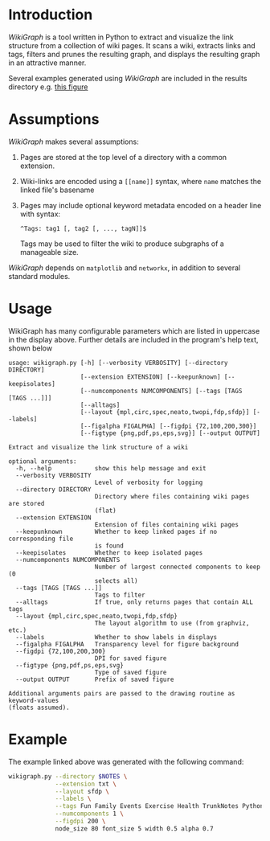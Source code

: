 
# Introduction

_WikiGraph_ is a tool written in Python to extract and visualize the link structure from a collection of wiki pages.  It scans a wiki, extracts links and tags, filters and prunes the resulting graph, and displays the resulting graph in an attractive manner.

Several examples generated using _WikiGraph_ are included in the results directory e.g. [this figure][]

[this figure]: https://github.com/tub78/WikiGraph/blob/hg/results/wg-family-bicycle-work-rev2_2011-06-10_23-23-35.png
<!-- http://lh3.ggpht.com/-tlIKybACStc/TfLlhFKoh7I/AAAAAAAABHM/nVseuLoi6Lw/wg-family-bicycle-work-rev2_2011-06-10_23-23-35.jpg -->

# Assumptions

_WikiGraph_ makes several assumptions:

 1. Pages are stored at the top level of a directory with a common extension.

 1. Wiki-links are encoded using a `[[name]]` syntax, where `name` matches the linked file's basename

 1. Pages may include optional keyword metadata encoded on a header line with syntax:
    
    `^Tags: tag1 [, tag2 [, ..., tagN]]$`
    
    Tags may be used to filter the wiki to produce subgraphs of a manageable size.

_WikiGraph_ depends on `matplotlib` and `networkx`, in addition to several standard modules.

# Usage

WikiGraph has many configurable parameters which are listed in uppercase in the display above.  Further details are included in the program's help text, shown below

``` text
usage: wikigraph.py [-h] [--verbosity VERBOSITY] [--directory DIRECTORY]
                    [--extension EXTENSION] [--keepunknown] [--keepisolates]
                    [--numcomponents NUMCOMPONENTS] [--tags [TAGS [TAGS ...]]]
                    [--alltags]
                    [--layout {mpl,circ,spec,neato,twopi,fdp,sfdp}] [--labels]
                    [--figalpha FIGALPHA] [--figdpi {72,100,200,300}]
                    [--figtype {png,pdf,ps,eps,svg}] [--output OUTPUT]

Extract and visualize the link structure of a wiki

optional arguments:
  -h, --help            show this help message and exit
  --verbosity VERBOSITY
                        Level of verbosity for logging
  --directory DIRECTORY
                        Directory where files containing wiki pages are stored
                        (flat)
  --extension EXTENSION
                        Extension of files containing wiki pages
  --keepunknown         Whether to keep linked pages if no corresponding file
                        is found
  --keepisolates        Whether to keep isolated pages
  --numcomponents NUMCOMPONENTS
                        Number of largest connected components to keep (0
                        selects all)
  --tags [TAGS [TAGS ...]]
                        Tags to filter
  --alltags             If true, only returns pages that contain ALL tags
  --layout {mpl,circ,spec,neato,twopi,fdp,sfdp}
                        The layout algorithm to use (from graphviz, etc.)
  --labels              Whether to show labels in displays
  --figalpha FIGALPHA   Transparency level for figure background
  --figdpi {72,100,200,300}
                        DPI for saved figure
  --figtype {png,pdf,ps,eps,svg}
                        Type of saved figure
  --output OUTPUT       Prefix of saved figure

Additional arguments pairs are passed to the drawing routine as keyword-values
(floats assumed).
```


# Example

The example linked above was generated with the following command:

``` bash
wikigraph.py --directory $NOTES \
             --extension txt \
             --layout sfdp \
             --labels \
             --tags Fun Family Events Exercise Health TrunkNotes Python Javascript \
             --numcomponents 1 \
             --figdpi 200 \
             node_size 80 font_size 5 width 0.5 alpha 0.7
```


<!-- vim: set ft=vimwiki: -->


